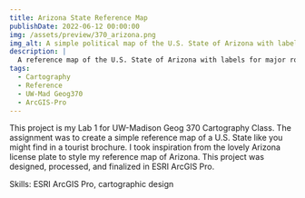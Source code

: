 ```yaml
---
title: Arizona State Reference Map
publishDate: 2022-06-12 00:00:00
img: /assets/preview/370_arizona.png
img_alt: A simple political map of the U.S. State of Arizona with labels and lines for major roads, major rivers, major water bodies. The map is colored light blue and the background has a gradient of blue to white to purple, with a silhouette of cacti on the bottom edge.
description: |
  A reference map of the U.S. State of Arizona with labels for major roads and waterways.
tags:
  - Cartography
  - Reference
  - UW-Mad Geog370
  - ArcGIS-Pro
---
```


This project is my Lab 1 for UW-Madison Geog 370 Cartography Class. The assignment was to create a simple reference map of a U.S. State like you might find in a tourist brochure. I took inspiration from the lovely Arizona license plate to style my reference map of Arizona. This project was designed, processed, and finalized in ESRI ArcGIS Pro.

Skills: ESRI ArcGIS Pro, cartographic design